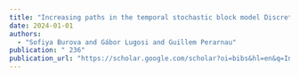 ```yaml
---
title: "Increasing paths in the temporal stochastic block model Discrete Mathematics Days 2024"
date: 2024-01-01
authors:
  - "Sofiya Burova and Gábor Lugosi and Guillem Perarnau"
publication: " 236"
publication_url: "https://scholar.google.com/scholar?oi=bibs&hl=en&q=Increasing+paths+in+the+temporal+stochastic+block+model+Discrete+Mathematics+Days+2024"
---
```

